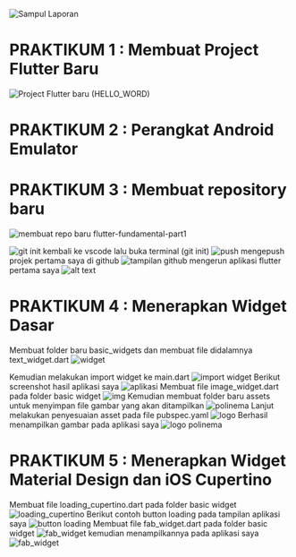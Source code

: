 ![Sampul Laporan](image.png)

# PRAKTIKUM 1 : Membuat Project Flutter Baru 
![Project Flutter baru (HELLO_WORD)](image-1.png)

# PRAKTIKUM 2 : Perangkat Android Emulator 

# PRAKTIKUM 3 : Membuat repository baru 

![membuat repo baru flutter-fundamental-part1](image-2.png)

![git init](image-3.png)
kembali ke vscode lalu buka terminal (git init)
![push](image-4.png)
mengepush projek pertama saya di github
![tampilan github](image-5.png)
mengerun aplikasi flutter pertama saya 
![alt text](image-6.png) 

# PRAKTIKUM 4 : Menerapkan Widget Dasar
Membuat folder baru basic_widgets dan membuat file didalamnya text_widget.dart
![widget](image-7.png)

Kemudian melakukan import widget ke main.dart 
![import widget](image-8.png)
Berikut screenshot hasil aplikasi saya 
![aplikasi](image-9.png)
Membuat file image_widget.dart pada folder basic widget 
![img](image-10.png)
Kemudian membuat folder baru assets untuk menyimpan file gambar yang akan ditampilkan 
![polinema](image-11.png)
Lanjut melakukan penyesuaian asset pada file pubspec.yaml
![logo](image-12.png)
Berhasil menampilkan gambar pada aplikasi saya 
![logo polinema](image-13.png)

# PRAKTIKUM 5 : Menerapkan Widget Material Design dan iOS Cupertino
Membuat file loading_cupertino.dart pada folder basic widget 
![loading_cupertino](image-14.png)
Berikut contoh button loading pada tampilan aplikasi saya 
![button loading](image-15.png)
Membuat file fab_widget.dart pada folder basic widget
![fab_widget](image-16.png)
kemudian menampilkannya pada aplikasi saya 
![fab_widget](image-17.png)







